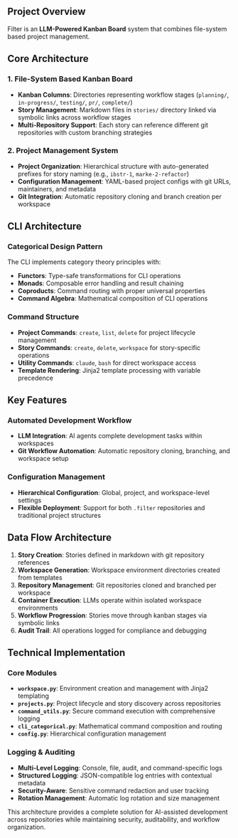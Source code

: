 ## Project Overview

Filter is an **LLM-Powered Kanban Board** system that combines file-system based project management.

## Core Architecture

### 1. **File-System Based Kanban Board**

- **Kanban Columns**: Directories representing workflow stages (`planning/`, `in-progress/`, `testing/`, `pr/`, `complete/`)
- **Story Management**: Markdown files in `stories/` directory linked via symbolic links across workflow stages
- **Multi-Repository Support**: Each story can reference different git repositories with custom branching strategies

### 2. **Project Management System**

- **Project Organization**: Hierarchical structure with auto-generated prefixes for story naming (e.g., `ibstr-1`, `marke-2-refactor`)
- **Configuration Management**: YAML-based project configs with git URLs, maintainers, and metadata
- **Git Integration**: Automatic repository cloning and branch creation per workspace

## CLI Architecture

### **Categorical Design Pattern**

The CLI implements category theory principles with:

- **Functors**: Type-safe transformations for CLI operations
- **Monads**: Composable error handling and result chaining
- **Coproducts**: Command routing with proper universal properties
- **Command Algebra**: Mathematical composition of CLI operations

### **Command Structure**

- **Project Commands**: `create`, `list`, `delete` for project lifecycle management
- **Story Commands**: `create`, `delete`, `workspace` for story-specific operations
- **Utility Commands**: `claude`, `bash` for direct workspace access
- **Template Rendering**: Jinja2 template processing with variable precedence

## Key Features

### **Automated Development Workflow**

- **LLM Integration**: AI agents complete development tasks within workspaces
- **Git Workflow Automation**: Automatic repository cloning, branching, and workspace setup

### **Configuration Management**

- **Hierarchical Configuration**: Global, project, and workspace-level settings
- **Flexible Deployment**: Support for both `.filter` repositories and traditional project structures

## Data Flow Architecture

1. **Story Creation**: Stories defined in markdown with git repository references
1. **Workspace Generation**: Workspace environment directories created from templates
1. **Repository Management**: Git repositories cloned and branched per workspace
1. **Container Execution**: LLMs operate within isolated workspace environments
1. **Workflow Progression**: Stories move through kanban stages via symbolic links
1. **Audit Trail**: All operations logged for compliance and debugging

## Technical Implementation

### **Core Modules**

- **`workspace.py`**: Environment creation and management with Jinja2 templating
- **`projects.py`**: Project lifecycle and story discovery across repositories
- **`command_utils.py`**: Secure command execution with comprehensive logging
- **`cli_categorical.py`**: Mathematical command composition and routing
- **`config.py`**: Hierarchical configuration management

### **Logging & Auditing**

- **Multi-Level Logging**: Console, file, audit, and command-specific logs
- **Structured Logging**: JSON-compatible log entries with contextual metadata
- **Security-Aware**: Sensitive command redaction and user tracking
- **Rotation Management**: Automatic log rotation and size management

This architecture provides a complete solution for AI-assisted development across repositories while maintaining security, auditability, and workflow organization.
